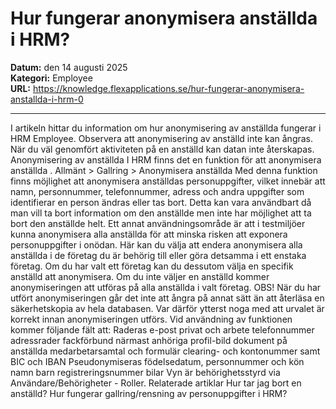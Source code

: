 # Hur fungerar anonymisera anställda i HRM?

**Datum:** den 14 augusti 2025  
**Kategori:** Employee  
**URL:** https://knowledge.flexapplications.se/hur-fungerar-anonymisera-anstallda-i-hrm-0

---

I artikeln hittar du information om hur anonymisering av anställda fungerar i HRM Employee.
Observera att anonymisering av anställd inte kan ångras.
När du väl genomfört aktiviteten på en anställd kan datan inte återskapas.
Anonymisering av anställda
I HRM finns det en funktion för att
anonymisera anställda
.
Allmänt > Gallring > Anonymisera anställda
Med denna funktion finns möjlighet att anonymisera anställdas personuppgifter, vilket innebär att namn, personnummer, telefonnummer, adress och andra uppgifter som identifierar en person ändras eller tas bort.
Detta kan vara användbart då man vill ta bort information om den anställde men inte har möjlighet att ta bort den anställde helt. Ett annat användningsområde är att i testmiljöer kunna anonymisera alla anställda för att minska risken att exponera personuppgifter i onödan.
Här kan du välja att endera anonymisera alla anställda i de företag du är behörig till eller göra detsamma i ett enstaka företag. Om du har valt ett företag kan du dessutom välja en specifik anställd att anonymisera. Om du inte väljer en anställd kommer anonymiseringen att utföras på alla anställda i valt företag.
OBS!
När du har utfört anonymiseringen går det
inte att ångra
på annat sätt än att återläsa en säkerhetskopia av hela databasen. Var därför ytterst noga med att urvalet är korrekt innan anonymiseringen utförs.
Vid användning av funktionen kommer följande fält att:
Raderas
e-post privat och arbete
telefonnummer
adressrader
fackförbund
närmast anhöriga
profil-bild
dokument på anställda
medarbetarsamtal och formulär
clearing- och kontonummer samt BIC och IBAN
Pseudonymiseras
födelsedatum, personnummer och kön
namn
barn
registreringsnummer bilar
Vyn är behörighetsstyrd via
Användare/Behörigheter - Roller.
Relaterade artiklar
Hur tar jag bort en anställd?
Hur fungerar gallring/rensning av personuppgifter i HRM?
